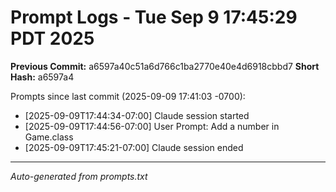 # Prompt Logs - Tue Sep  9 17:45:29 PDT 2025
**Previous Commit:** a6597a40c51a6d766c1ba2770e40e4d6918cbbd7
**Short Hash:** a6597a4

Prompts since last commit (2025-09-09 17:41:03 -0700):

- [2025-09-09T17:44:34-07:00] Claude session started
- [2025-09-09T17:44:56-07:00] User Prompt: Add a number in Game.class
- [2025-09-09T17:45:21-07:00] Claude session ended

---
*Auto-generated from prompts.txt*
